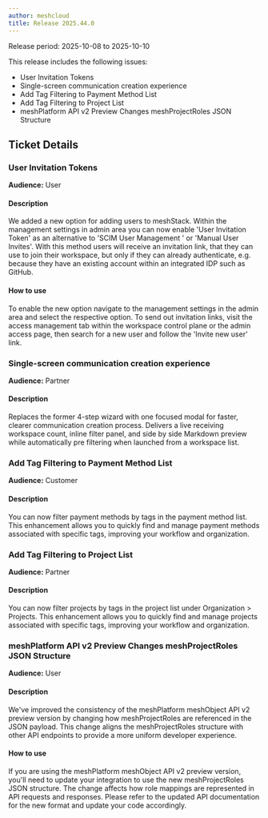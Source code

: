 ```yaml
---
author: meshcloud
title: Release 2025.44.0
---
```


Release period: 2025-10-08 to 2025-10-10

This release includes the following issues:
* User Invitation Tokens
* Single-screen communication creation experience
* Add Tag Filtering to Payment Method List
* Add Tag Filtering to Project List
* meshPlatform API v2 Preview Changes meshProjectRoles JSON Structure
<!--truncate-->

## Ticket Details
### User Invitation Tokens
**Audience:** User<br>

#### Description
We added a new option for adding users to meshStack.
Within the management settings in admin area you can
now enable 'User Invitation Token' as an alternative to
'SCIM User Management ' or 'Manual User Invites'.
With this method users will receive an invitation link, 
that they can use to join their workspace, but only if 
they can already authenticate, e.g. because they have 
an existing account within an integrated IDP such as GitHub.

#### How to use
To enable the new option navigate to the management settings
in the admin area and select the respective option. 
To send out invitation links, visit the access management tab
within the workspace control plane or the admin access page,
then search for a new user and follow the 'Invite new user'
link.

### Single-screen communication creation experience
**Audience:** Partner<br>

#### Description
Replaces the former 4-step wizard with one focused modal for faster, clearer
communication creation process. Delivers a live receiving workspace count,
inline filter panel, and side by side Markdown preview while
automatically pre filtering when launched from a workspace list.

### Add Tag Filtering to Payment Method List
**Audience:** Customer<br>

#### Description
You can now filter payment methods by tags in the payment method list. This enhancement allows you to quickly find and manage payment methods associated with specific tags, improving your workflow and organization.

### Add Tag Filtering to Project List
**Audience:** Partner<br>

#### Description
You can now filter projects by tags in the project list under Organization > Projects. This enhancement allows you to quickly find and manage projects associated with specific tags, improving your workflow and organization.

### meshPlatform API v2 Preview Changes meshProjectRoles JSON Structure
**Audience:** User<br>

#### Description
We've improved the consistency of the meshPlatform meshObject API v2 preview version by changing how meshProjectRoles
are referenced in the JSON payload. This change aligns the meshProjectRoles structure with other API endpoints to
provide a more uniform developer experience.

#### How to use
If you are using the meshPlatform meshObject API v2 preview version, you'll need to update your integration to use
the new meshProjectRoles JSON structure. The change affects how role mappings are represented in API requests and
responses. Please refer to the updated API documentation for the new format and update your code accordingly.

